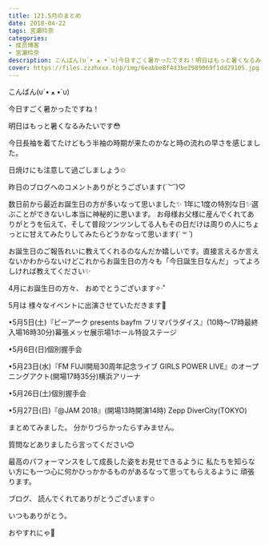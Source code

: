 ```yaml
---
title: 121.5月のまとめ
date: 2018-04-22
tags: 宮瀬玲奈
categories: 
- 成员博客
- 宮瀬玲奈
description: こんばん(υ´• ﻌ •`υ)今日すごく暑かったですね！明日はもっと暑くなるみたいです😳今日長袖を着てたけどもう半袖の時期が来たのかなと時の流れの早さを感じました。日焼けにも注意し...
cover: https://files.zzzhxxx.top/img/6eabbe8f4d3be2989069f1dd29105.jpg 
---
```




こんばん(υ´• ﻌ •`υ)




今日すごく暑かったですね！

明日はもっと暑くなるみたいです😳


今日長袖を着てたけどもう半袖の時期が来たのかなと時の流れの早さを感じました。

日焼けにも注意して過ごしましょう✩









昨日のブログへのコメントありがとうございます(*´︶`*)♡

数日前から最近お誕生日の方が多いなって思いました✨
1年に1度の特別な日✨選ぶことができないし本当に神秘的に思います。
お母様お父様に産んでくれてありがとうを伝えて、そして普段ツンツンしてる人もその日だけは周りの人にちょっとに甘えてみたりしてみたらどうかなって思います(*´ ꒳ `*)


お誕生日のご報告れいに教えてくれるのなんだか嬉しいです。直接言えるか言えないかわからないけどこれからお誕生日の方々も「今日誕生日なんだ」ってよろしければ教えてください✨


4月にお誕生日の方々、
おめでとうございます✧‧˚











5月は
様々なイベントに出演させていただきます🌷



•5月5日(土)『ピーアーク presents bayfm フリマパラダイス』(10時～17時最終入場16時30分)幕張メッセ展示場1ホール特設ステージ

•5月6日(日)個別握手会

•5月23日(水)『FM FUJI開局30周年記念ライブ GIRLS POWER LIVE』のオープニングアクト(開場17時35分)横浜アリーナ

•5月26日(土)個別握手会

•5月27日(日)『@JAM 2018』(開場13時開演14時) Zepp DiverCity(TOKYO)



まとめてみました。
分かりづらかったらすみません。

質問などありましたら言ってください😊




最高のパフォーマンスをして成長した姿をお見せできるように
私たちを知らない方にも一つ心に何かひっかかるものがあるなって思ってもらえるように
頑張ります。








ブログ、
読んでくれてありがとうございます✩


いつもありがとう。


おやすれにゃ💓







